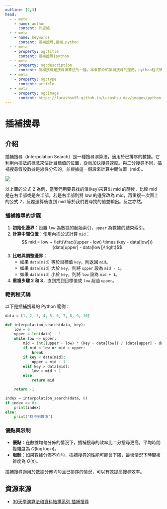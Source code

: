 ```yaml
---
outline: [2,3]
head:
  - - meta
    - name: author
      content: 許恩綸
  - - meta
    - name: keywords
      content: 插補搜尋,插補,python
  - - meta
    - property: og:title
      content: 插補搜尋|python
  - - meta
    - property: og:description
      content: 插補搜尋是搜尋演算法的一種，本章節介紹插補搜尋的運用，python程式碼提供範例。
  - - meta
    - property: og:type
      content: article
  - - meta
    - property: og:image
      content: https://lucashsu95.github.io/LucasHsu.dev/images/python-cover.jpg
---
```


# 插補搜尋

## 介紹
插補搜尋（Interpolation Search）是一種搜尋演算法，適用於已排序的數據。它利用內插法的概念來估計目標值的位置，從而加快搜尋速度。與二分搜尋不同，插補搜尋假設數據是線性分佈的，並根據這一假設來計算中間位置（mid）。

![](https://ithelp.ithome.com.tw/upload/images/20181102/20111557F001itiPZ8.jpg)

以上圖的公式 2 為例，當我們用要尋找的值(key)來算出 mid 的時候，比較 mid 是在右半部或是左半部。若是右半部則將 low 的邊界改為 mid，再重複一次圖上的公式 2，反覆運算後直到 mid 等於我們要尋找的值並輸出。反之亦然。

### 插補搜尋的步驟

1. **初始化邊界**：設置 `low` 為數據的起始索引，`upper` 為數據的結束索引。
2. **計算中間位置**：使用內插公式計算 `mid`：
   $$ mid = low + \left(\frac{(upper - low) \times (key - data[low])}{data[upper] - data[low]}\right)$$ 
3. **比較與調整邊界**：
   - 如果 `data[mid]` 等於目標值 `key`，則返回 `mid`。
   - 如果 `data[mid]` 大於 `key`，則將 `upper` 設為 `mid - 1`。
   - 如果 `data[mid]` 小於 `key`，則將 `low` 設為 `mid + 1`。
4. **重複步驟 2 和 3**，直到找到目標值或 `low` 超過 `upper`。

### 範例程式碼
以下是插補搜尋的 Python 範例：
```python
data = [1, 2, 3, 4, 5, 6, 7, 8, 9, 10]

def interpolation_search(data, key):
    low = 0
    upper = len(data) - 1
    while low <= upper:
        mid = int((upper - low) * (key - data[low]) / (data[upper] - data[low]) + low)
        if mid < low or mid > upper:
            break
        if key < data[mid]:
            upper = mid - 1
        elif key > data[mid]:
            low = mid + 1
        else:
            return mid

    return -1

index = interpolation_search(data, 6)
if index >= 0:
    print(index)
else:
    print("找不到數值")
```

### 優點與限制
- **優點**：在數據均勻分佈的情況下，插補搜尋的效率比二分搜尋更高，平均時間複雜度為 $O(\log \log n)$。
- **限制**：如果數據分佈不均勻，插補搜尋的性能可能會下降，最壞情況下時間複雜度為 $O(n)$。

插補搜尋適用於數據分佈均勻且已排序的情況，可以有效提高搜尋效率。

## 資源來源
- [30天學演算法和資料結構系列 插補搜尋](https://ithelp.ithome.com.tw/articles/10207069)